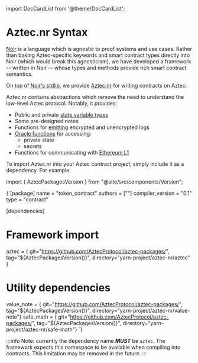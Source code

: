import DocCardList from '@theme/DocCardList';

# Aztec.nr Syntax

[Noir](https://noir-lang.org/) is a language which is agnostic to proof systems and use cases. Rather than baking Aztec-specific keywords and smart contract types directly into Noir (which would break this agnosticism), we have developed a framework -- written in Noir -- whose types and methods provide rich smart contract semantics.

On top of [Noir's stdlib](https://noir-lang.org/standard_library/array_methods), we provide [Aztec.nr](https://github.com/AztecProtocol/aztec-packages/tree/master/yarn-project/aztec-nr) for writing contracts on Aztec.

Aztec.nr contains abstractions which remove the need to understand the low-level Aztec protocol. Notably, it provides:

- Public and private [state variable types](./state_variables.md)
- Some pre-designed notes
- Functions for [emitting](./events.md) encrypted and unencrypted logs
- [Oracle functions](./functions.md#oracle-functions) for accessing:
  - private state
  - secrets
- Functions for communicating with [Ethereum L1](../portals/main.md)

To import Aztec.nr into your Aztec contract project, simply include it as a dependency. For example:

import { AztecPackagesVersion } from "@site/src/components/Version";

<CodeBlock language="toml">{`[package]
name = "token_contract"
authors = [""]
compiler_version = "0.1"
type = "contract"

[dependencies]

# Framework import

aztec = { git="https://github.com/AztecProtocol/aztec-packages/", tag="${AztecPackagesVersion()}", directory="yarn-project/aztec-nr/aztec" }

# Utility dependencies

value_note = { git="https://github.com/AztecProtocol/aztec-packages/", tag="${AztecPackagesVersion()}", directory="yarn-project/aztec-nr/value-note"}
safe_math = { git="https://github.com/AztecProtocol/aztec-packages/", tag="${AztecPackagesVersion()}", directory="yarn-project/aztec-nr/safe-math"}
`}</CodeBlock>

:::info
Note: currently the dependency name **_MUST_** be `aztec`. The framework expects this namespace to be available when compiling into contracts. This limitation may be removed in the future.
:::

<DocCardList />
